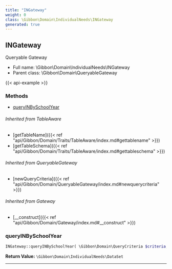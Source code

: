 ```yaml
---
title: "INGateway"
weight: 0
class: \Gibbon\Domain\IndividualNeeds\INGateway
generated: true
---
```


## INGateway

Queryable Gateway



* Full name: \Gibbon\Domain\IndividualNeeds\INGateway
* Parent class: \Gibbon\Domain\QueryableGateway

{{< api-example >}} 



### Methods

- [queryINBySchoolYear](#queryinbyschoolyear)




###### Inherited from TableAware
- [getTableName]({{< ref "api/Gibbon/Domain/Traits/TableAware/index.md#gettablename" >}})
- [getTableSchema]({{< ref "api/Gibbon/Domain/Traits/TableAware/index.md#gettableschema" >}})

###### Inherited from QueryableGateway
- [newQueryCriteria]({{< ref "api/Gibbon/Domain/QueryableGateway/index.md#newquerycriteria" >}})

###### Inherited from Gateway
- [__construct]({{< ref "api/Gibbon/Domain/Gateway/index.md#__construct" >}})



### queryINBySchoolYear



```php
INGateway::queryINBySchoolYear( \Gibbon\Domain\QueryCriteria $criteria, $gibbonSchoolYearID ): \Gibbon\Domain\IndividualNeeds\DataSet
```






**Return Value:**
`\Gibbon\Domain\IndividualNeeds\DataSet`  



---

